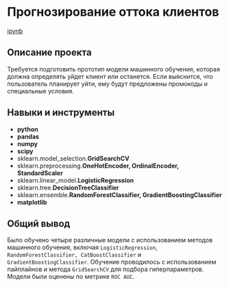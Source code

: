 # Прогнозирование оттока клиентов

[ipynb](https://github.com/Blareed/yandex_ds_projects/blob/51288352bf5991f423711ce479270b48fc8ec4d3/yandex_final_project/%D0%B8%D1%82%D0%BE%D0%B3%D0%BE%D0%B2%D1%8B%D0%B9%20%D0%BF%D1%80%D0%BE%D0%B5%D0%BA%D1%82%20yandex.ipynb)

## Описание проекта

Требуется подготовить прототип модели машинного обучения, которая должна определять уйдет клиент или останется. Если выяснится, что пользователь планирует уйти, ему будут предложены промокоды и специальные условия.




## Навыки и инструменты

- **python**
- **pandas**
- **numpy**
- **scipy**
- sklearn.model_selection.**GridSearchCV**
- sklearn.preprocessing.**OneHotEncoder, OrdinalEncoder, StandardScaler**
- sklearn.linear_model.**LogisticRegression**
- sklearn.tree.**DecisionTreeClassifier**
- sklearn.ensemble.**RandomForestClassifier, GradientBoostingClassifier**
- **matplotlib**

## 

## Общий вывод

Было обучено четыре различные модели с использованием методов машинного обучения, включая `LogisticRegression`, `RandomForestClassifier, CatBoostClassifier` и `GradientBoostingClassifier`. Обучение проводилось с использованием пайплайнов и метода `GridSearchCV` для подбора гиперпараметров. Модели были оценены по метрике `ROC AUC`.

